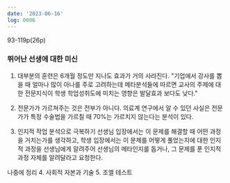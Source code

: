 ```yaml
---
date: '2023-06-16'
log: 0006
---
```


93-119p(26p)

### 뛰어난 선생에 대한 미신

1. 대부분의 훈련은 6개월 정도만 지나도 효과가 거의 사라진다.
	"기업에서 강사를 뽑을 때 얼마나 많이 아나를 주로 고려하는데 메타분석들에 따르면 교사의 주제에 대한 전문지식이 학생 학업성취도에 미치는 영향은 발달효과 보다도 낮다."

2. 전문가가 가르쳐주는 것은 전부가 아니다.
	의료계 연구에서 알 수 있던 사실은 전문가가 특정 수술법을 가르칠 때 70%는 가르치지 않는다는 분석이 있다.

3. 인지적 작업 분석으로 극복하기
	선생님 입장에서는 이 문제를 해결할 때 어떤 과정을 거치는가를 생각하고, 학생 입장에서는 이 문제를 어떻게 풀었는지에 대한 인지적 과정을 선생님에게 알려주어 선생님의 메타인지를 돕거나, 그 문제를 푼 인지적 과정 자체를 알려달라고 요청한다.

나중에 정리
4. 사회적 자본과 기술
5. 조엘 테스트
